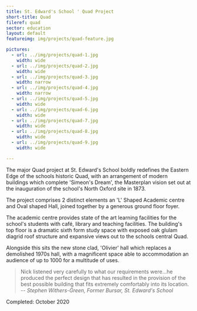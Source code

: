 ```yaml
---
title: St. Edward's School ' Quad Project
short-title: Quad
fileref: quad
sector: education
layout: default
featureimg: img/projects/quad-feature.jpg

pictures:
  - url: ../img/projects/quad-1.jpg
    width: wide
  - url: ../img/projects/quad-2.jpg
    width: wide
  - url: ../img/projects/quad-3.jpg
    width: narrow
  - url: ../img/projects/quad-4.jpg
    width: narrow
  - url: ../img/projects/quad-5.jpg
    width: wide
  - url: ../img/projects/quad-6.jpg
    width: wide
  - url: ../img/projects/quad-7.jpg
    width: wide
  - url: ../img/projects/quad-8.jpg
    width: wide
  - url: ../img/projects/quad-9.jpg
    width: wide

---
```


The major Quad project at St. Edward's School boldly redefines the Eastern Edge of the schools historic Quad, with an arrangement of modern buildings which complete 'Simeon's Dream', the Masterplan vision set out at the inauguration of the school's North Oxford site in 1873.

The project comprises 2 distinct elements an 'L' Shaped Academic centre and Oval shaped Hall, joined together by a generous ground floor foyer.

The academic centre provides state of the art learning facilities for the school's students with café, library and teaching facilities.  The building's top floor is a dramatic sixth form study space with exposed oak glulam diagrid roof structure and expansive views out to the schools central Quad.

Alongside this sits the new stone clad, 'Olivier' hall which replaces a demolished 1970s hall, with a magnificent space able to accommodation an audience of up to 1000 for a multitude of uses.

> Nick listened very carefully to what our requirements were...he produced the perfect design that has resulted in the provision of the best possible building that fits extremely comfortably into its location.
> -- <cite>Stephen Withers-Green, Former Bursar, St. Edward's School</cite>

Completed: October 2020
